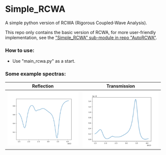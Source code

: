 # Simple_RCWA
A simple python version of RCWA (Rigorous Coupled‐Wave Analysis).

This repo only contains the basic version of RCWA, for more user-friendly implementation, see the ["Simple_RCWA" sub-module in repo "AutoRCWA"](https://github.com/GuoyaoShen/AutoRCWA_Net/tree/main/Simple_RCWA).

### How to use:
* Use "main_rcwa.py" as a start.

### Some example spectras:

Reflection  |  Transmission
:-------------------------:|:-------------------------:
![](https://github.com/GuoyaoShen/Simple_RCWA/blob/main/figs/R.png)  |  ![](https://github.com/GuoyaoShen/Simple_RCWA/blob/main/figs/T.png)
